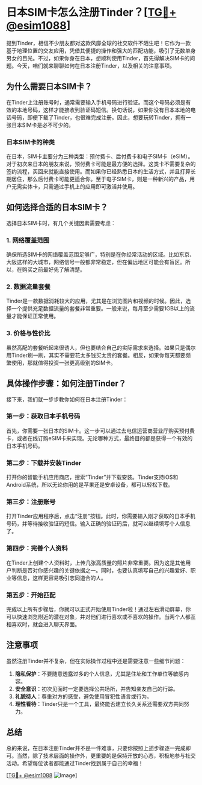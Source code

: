 # 日本SIM卡怎么注册Tinder？[[TG💪+ @esim1088](https://t.me/s/esim1088)]

提到Tinder，相信不少朋友都对这款风靡全球的社交软件不陌生吧！它作为一款基于地理位置的交友应用，凭借其便捷的操作和强大的匹配功能，吸引了无数单身男女的目光。不过，如果你身在日本，想顺利使用Tinder，首先得解决SIM卡的问题。今天，咱们就来聊聊如何在日本注册Tinder，以及相关的注意事项。

## 为什么需要日本SIM卡？

在Tinder上注册账号时，通常需要输入手机号码进行验证。而这个号码必须是有效的本地号码，这样才能接收到验证码短信。换句话说，如果你没有日本本地的电话号码，即便下载了Tinder，也很难完成注册。因此，想要玩转Tinder，拥有一张日本SIM卡是必不可少的。

### 日本SIM卡的种类

在日本，SIM卡主要分为三种类型：预付费卡、后付费卡和电子SIM卡（eSIM）。对于初次来日本的朋友来说，预付费卡可能是最方便的选择。这类卡不需要复杂的签约流程，买回来就能直接使用。而如果你已经熟悉日本的生活方式，并且打算长期居住，那么后付费卡可能更适合你。至于电子SIM卡，则是一种新兴的产品，用户无需实体卡，只需通过手机上的应用即可激活并使用。

## 如何选择合适的日本SIM卡？

选择日本SIM卡时，有几个关键因素需要考虑：

### 1. 网络覆盖范围

确保所选SIM卡的网络覆盖范围足够广，特别是在你经常活动的区域。比如东京、大阪这样的大城市，网络信号一般都非常稳定，但在偏远地区可能会有盲区。所以，在购买之前最好先了解清楚。

### 2. 数据流量套餐

Tinder是一款数据消耗较大的应用，尤其是在浏览图片和视频的时候。因此，选择一个提供充足数据流量的套餐非常重要。一般来说，每月至少需要1GB以上的流量才能保证正常使用。

### 3. 价格与性价比

虽然高配的套餐听起来很诱人，但也要结合自己的实际需求来选择。如果只是偶尔用Tinder刷一刷，其实不需要花太多钱买太贵的套餐。相反，如果你每天都要频繁使用，那就值得投资一张更高级别的SIM卡。

## 具体操作步骤：如何注册Tinder？

接下来，我们就一步步教你如何在日本注册Tinder：

### 第一步：获取日本手机号码

首先，你需要一张日本的SIM卡。这一步可以通过去电信运营商营业厅购买预付费卡，或者在线订购eSIM卡来实现。无论哪种方式，最终目的都是获得一个有效的日本手机号码。

### 第二步：下载并安装Tinder

打开你的智能手机应用商店，搜索“Tinder”并下载安装。Tinder支持iOS和Android系统，所以无论你用的是苹果还是安卓设备，都可以轻松下载。

### 第三步：注册账号

打开Tinder应用程序后，点击“注册”按钮。此时，你需要输入刚才获取的日本手机号码，并等待接收验证码短信。输入正确的验证码后，就可以继续填写个人信息了。

### 第四步：完善个人资料

在Tinder上创建个人资料时，上传几张高质量的照片非常重要。因为这是其他用户判断是否对你感兴趣的关键依据之一。同时，也要认真填写自己的兴趣爱好、职业等信息，这样更容易吸引志同道合的人。

### 第五步：开始匹配

完成以上所有步骤后，你就可以正式开始使用Tinder啦！通过左右滑动屏幕，你可以快速浏览附近的潜在对象，并对他们进行喜欢或不喜欢的操作。当两个人都互相喜欢时，就会进入聊天界面。

## 注意事项

虽然注册Tinder并不复杂，但在实际操作过程中还是需要注意一些细节问题：

1. **隐私保护**：不要随意透露过多的个人信息，尤其是住址和工作单位等敏感内容。
2. **安全意识**：初次见面时一定要选择公共场所，并告知亲友自己的行踪。
3. **礼貌待人**：尊重对方的感受，避免使用冒犯性语言或行为。
4. **理性看待**：Tinder只是一个工具，最终能否建立长久关系还需要双方共同努力。

## 总结

总的来说，在日本注册Tinder并不是一件难事，只要你按照上述步骤逐一完成即可。当然，除了技术层面的操作外，更重要的是保持开放的心态，积极地参与社交活动。希望每位读者都能通过Tinder找到属于自己的幸福！

[[TG💪+ @esim1088](https://t.me/s/esim1088) ![Image](https://i.postimg.cc/4NQfJmqS/Snipaste-2025-05-13-00-14-12.png)]